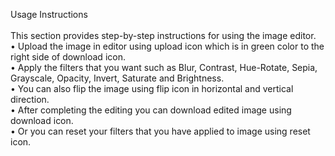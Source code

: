 Usage Instructions
<br> <br>
This section provides step-by-step instructions for using the image editor.<br>
•	Upload the image in editor using upload icon which is in green color to the right side of download icon.<br>
•	Apply the filters that you want such as Blur, Contrast, Hue-Rotate, Sepia, Grayscale, Opacity, Invert, Saturate and Brightness.<br>
•	You can also flip the image using flip icon in horizontal and vertical direction.<br>
•	After completing the editing you can download edited image using download icon.<br>
•	Or you can reset your filters that you have applied to image using reset icon.<br>
